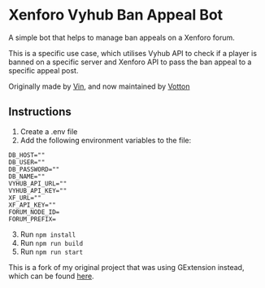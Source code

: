 # Xenforo Vyhub Ban Appeal Bot

A simple bot that helps to manage ban appeals on a Xenforo forum.

This is a specific use case, which utilises Vyhub API to check if a player is banned on a specific server and Xenforo API to pass the ban appeal to a specific appeal post.

Originally made by [Vin](https://github.com/vingard/), and now maintained by [Votton](https://github.com/VottonDev)

## Instructions

1. Create a .env file
2. Add the following environment variables to the file:

```
DB_HOST=""
DB_USER=""
DB_PASSWORD=""
DB_NAME=""
VYHUB_API_URL=""
VYHUB_API_KEY=""
XF_URL=""
XF_API_KEY=""
FORUM_NODE_ID=
FORUM_PREFIX=
```

3. Run `npm install`
4. Run `npm run build`
5. Run `npm run start`

This is a fork of my original project that was using GExtension instead, which can be found [here](https://github.com/VottonDev/xenforo-gextension-appealbot).
